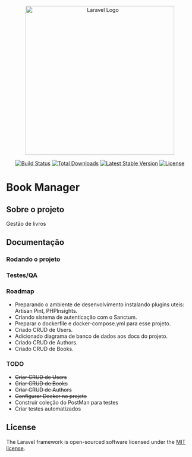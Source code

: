<p align="center"><a href="https://laravel.com" target="_blank"><img src="https://raw.githubusercontent.com/laravel/art/master/logo-lockup/5%20SVG/2%20CMYK/1%20Full%20Color/laravel-logolockup-cmyk-red.svg" width="400" alt="Laravel Logo"></a></p>

<p align="center">
<a href="https://github.com/laravel/framework/actions"><img src="https://github.com/laravel/framework/workflows/tests/badge.svg" alt="Build Status"></a>
<a href="https://packagist.org/packages/laravel/framework"><img src="https://img.shields.io/packagist/dt/laravel/framework" alt="Total Downloads"></a>
<a href="https://packagist.org/packages/laravel/framework"><img src="https://img.shields.io/packagist/v/laravel/framework" alt="Latest Stable Version"></a>
<a href="https://packagist.org/packages/laravel/framework"><img src="https://img.shields.io/packagist/l/laravel/framework" alt="License"></a>
</p>

# Book Manager

## Sobre o projeto 
Gestão de livros

## Documentação

### Rodando o projeto

### Testes/QA

### Roadmap
- Preparando o ambiente de desenvolvimento instalando plugins uteis:
  Artisan Pint, PHPInsights.
- Criando sistema de autenticação com o Sanctum.
- Preparar o dockerfile e docker-compose.yml para esse projeto.
- Criado CRUD de Users.
- Adicionado diagrama de banco de dados aos docs do projeto.
- Criado CRUD de Authors.
- Criado CRUD de Books.

### TODO
- ~~Criar CRUD de Users~~
- ~~Criar CRUD de Books~~
- ~~Criar CRUD de Authors~~
- ~~Configurar Docker no projeto~~
- Construir coleção do PostMan para testes
- Criar testes automatizados

## License

The Laravel framework is open-sourced software licensed under the [MIT license](https://opensource.org/licenses/MIT).
